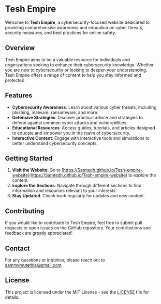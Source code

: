 # Tesh Empire

Welcome to **Tesh Empire**, a cybersecurity-focused website dedicated to providing comprehensive awareness and education on cyber threats, security measures, and best practices for online safety.

## Overview

Tesh Empire aims to be a valuable resource for individuals and organizations seeking to enhance their cybersecurity knowledge. Whether you are new to cybersecurity or looking to deepen your understanding, Tesh Empire offers a range of content to help you stay informed and protected.

## Features

- **Cybersecurity Awareness**: Learn about various cyber threats, including phishing, malware, ransomware, and more.
- **Defensive Strategies**: Discover practical advice and strategies to defend against common cyber attacks and vulnerabilities.
- **Educational Resources**: Access guides, tutorials, and articles designed to educate and empower you in the realm of cybersecurity.
- **Interactive Content**: Engage with interactive tools and simulations to better understand cybersecurity concepts.

## Getting Started

1. **Visit the Website**: Go to [https://Samtedh.github.io/Tesh-empire-website](https://Samtedh.github.io/Tesh-empire-website) to explore the content.
2. **Explore the Sections**: Navigate through different sections to find information and resources relevant to your interests.
3. **Stay Updated**: Check back regularly for updates and new content.

## Contributing

If you would like to contribute to Tesh Empire, feel free to submit pull requests or open issues on the GitHub repository. Your contributions and feedback are greatly appreciated!

## Contact

For any questions or inquiries, please reach out to [sammymutethia@gmail.com](mailto:sammymutethia@gmail.com).

## License

This project is licensed under the MIT License - see the [LICENSE](LICENSE) file for details.
